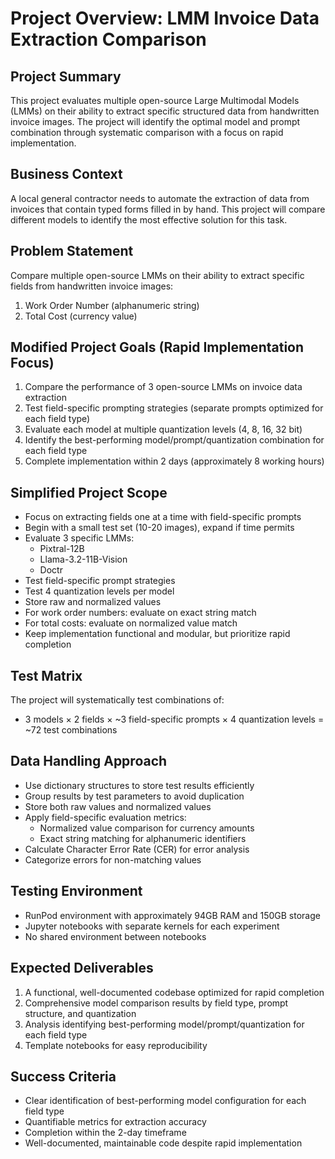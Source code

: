 # Project Overview: LMM Invoice Data Extraction Comparison

## Project Summary
This project evaluates multiple open-source Large Multimodal Models (LMMs) on their ability to extract specific structured data from handwritten invoice images. The project will identify the optimal model and prompt combination through systematic comparison with a focus on rapid implementation.

## Business Context
A local general contractor needs to automate the extraction of data from invoices that contain typed forms filled in by hand. This project will compare different models to identify the most effective solution for this task.

## Problem Statement
Compare multiple open-source LMMs on their ability to extract specific fields from handwritten invoice images:
1. Work Order Number (alphanumeric string)
2. Total Cost (currency value)

## Modified Project Goals (Rapid Implementation Focus)
1. Compare the performance of 3 open-source LMMs on invoice data extraction
2. Test field-specific prompting strategies (separate prompts optimized for each field type)
3. Evaluate each model at multiple quantization levels (4, 8, 16, 32 bit)
4. Identify the best-performing model/prompt/quantization combination for each field type
5. Complete implementation within 2 days (approximately 8 working hours)

## Simplified Project Scope
- Focus on extracting fields one at a time with field-specific prompts
- Begin with a small test set (10-20 images), expand if time permits
- Evaluate 3 specific LMMs:
  - Pixtral-12B
  - Llama-3.2-11B-Vision
  - Doctr
- Test field-specific prompt strategies
- Test 4 quantization levels per model
- Store raw and normalized values
- For work order numbers: evaluate on exact string match
- For total costs: evaluate on normalized value match
- Keep implementation functional and modular, but prioritize rapid completion

## Test Matrix
The project will systematically test combinations of:
- 3 models × 2 fields × ~3 field-specific prompts × 4 quantization levels = ~72 test combinations

## Data Handling Approach
- Use dictionary structures to store test results efficiently
- Group results by test parameters to avoid duplication
- Store both raw values and normalized values
- Apply field-specific evaluation metrics:
  - Normalized value comparison for currency amounts
  - Exact string matching for alphanumeric identifiers
- Calculate Character Error Rate (CER) for error analysis
- Categorize errors for non-matching values

## Testing Environment
- RunPod environment with approximately 94GB RAM and 150GB storage
- Jupyter notebooks with separate kernels for each experiment
- No shared environment between notebooks

## Expected Deliverables
1. A functional, well-documented codebase optimized for rapid completion
2. Comprehensive model comparison results by field type, prompt structure, and quantization
3. Analysis identifying best-performing model/prompt/quantization for each field type
4. Template notebooks for easy reproducibility

## Success Criteria
- Clear identification of best-performing model configuration for each field type
- Quantifiable metrics for extraction accuracy
- Completion within the 2-day timeframe
- Well-documented, maintainable code despite rapid implementation